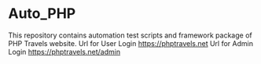 # Auto_PHP
This repository contains  automation test scripts and framework package of PHP Travels website.
Url for User Login
https://phptravels.net
Url for Admin Login
https://phptravels.net/admin
